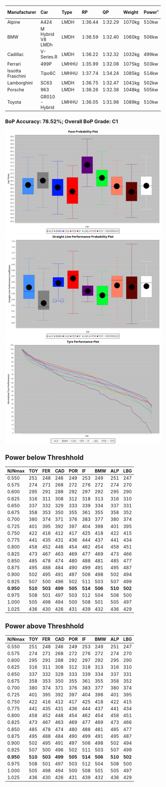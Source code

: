 |Manufacturer|Car|Type|RP|QP|Weight|Power¹|Threshhold|PINC|Power²|E/Stint|AVG Vmax|FDS|RDLC|L/Stint|BOP-Grade|ModelAccuracy|ModelPoints|Match%|
|:-|:-|:-|:-|:-|:-|:-|:-|:-|:-|:-|:-|:-|:-|:-|:-|:-|:-|:-|
|Alpine|A424|LMDH|1:36.44|1:32.29|1070kg|510kw|210.0kph|0%|510kw|905MJ|293.31kph|-|0.99|37|~A1|81.46%|523|100.00%|
|BMW|M Hybrid V8 LMDh|LMDH|1:36.59|1:32.40|1060kg|506kw|210.0kph|0%|506kw|892MJ|289.17kph|-|1.01|37|~A1|98.60%|1690|100.00%|
|Cadillac|V-Series.R|LMDH|1:36.22|1:32.32|1032kg|499kw|210.0kph|0%|499kw|873MJ|294.21kph|-|1.03|37|-B1|98.38%|1765|85.63%|
|Ferrari|499P|LMHHU|1:35.99|1:32.08|1075kg|503kw|210.0kph|0%|503kw|887MJ|294.95kph|190kph|1.02|37|-C2|92.24%|2247|74.62%|
|Issotta Fraschini|Tipo6C|LMHHU|1:37.74|1:34.24|1085kg|514kw|210.0kph|0%|514kw|918MJ|292.09kph|190kph|1.03|37|+Ω1|66.67%|96|16.29%|
|Lamborghini|SC63|LMDH|1:36.75|1:32.47|1041kg|502kw|210.0kph|0%|502kw|883MJ|291.62kph|-|1.05|37|+B2|96.77%|419|81.75%|
|Porsche|963|LMDH|1:36.26|1:32.38|1048kg|505kw|210.0kph|0%|505kw|889MJ|294.23kph|-|1.01|37|-B1|96.81%|5438|88.75%|
|Toyota|GR010 - Hybrid|LMHHU|1:36.05|1:31.98|1089kg|510kw|210.0kph|0%|510kw|905MJ|292.75kph|190kph|1.01|37|-B2|86.04%|1751|81.08%|

### BoP Accuracy: 78.52%; Overall BoP Grade: C1
![PACECHART](./IMG/CUSTOM.png)
![STRAIGHTLINEPERFORMANCECHART](./IMG/CUSTOM_sp.png)
![TYREPERFORMANCECHART](./IMG/CUSTOM_tw.png)

## Power below Threshhold
|N/Nmax|TOY|FER|CAD|POR|IF|BMW|ALP|LBG|
|:-|:-|:-|:-|:-|:-|:-|:-|:-|
|0.550|251|248|246|249|253|249|251|247|
|0.575|274|271|268|272|276|272|274|270|
|0.600|295|291|288|292|297|292|295|290|
|0.625|316|311|308|312|318|313|316|310|
|0.650|337|332|329|333|339|334|337|331|
|0.675|358|353|350|355|361|355|358|352|
|0.700|380|374|371|376|383|377|380|374|
|0.725|401|395|392|397|404|398|401|395|
|0.750|422|416|412|417|425|418|422|415|
|0.775|441|435|431|436|444|437|441|434|
|0.800|458|452|448|454|462|454|458|451|
|0.825|473|467|463|469|477|469|473|466|
|0.850|485|478|474|480|488|481|485|477|
|0.875|495|488|484|490|499|491|495|487|
|0.900|502|495|491|497|506|498|502|494|
|0.925|507|500|496|502|511|503|507|499|
|**0.950**|**510**|**503**|**499**|**505**|**514**|**506**|**510**|**502**|
|0.975|508|501|497|503|512|504|508|500|
|1.000|505|498|494|500|508|501|505|497|
|1.025|436|430|426|431|439|432|436|429|

## Power above Threshhold
|N/Nmax|TOY|FER|CAD|POR|IF|BMW|ALP|LBG|
|:-|:-|:-|:-|:-|:-|:-|:-|:-|
|0.550|251|248|246|249|253|249|251|247|
|0.575|274|271|268|272|276|272|274|270|
|0.600|295|291|288|292|297|292|295|290|
|0.625|316|311|308|312|318|313|316|310|
|0.650|337|332|329|333|339|334|337|331|
|0.675|358|353|350|355|361|355|358|352|
|0.700|380|374|371|376|383|377|380|374|
|0.725|401|395|392|397|404|398|401|395|
|0.750|422|416|412|417|425|418|422|415|
|0.775|441|435|431|436|444|437|441|434|
|0.800|458|452|448|454|462|454|458|451|
|0.825|473|467|463|469|477|469|473|466|
|0.850|485|478|474|480|488|481|485|477|
|0.875|495|488|484|490|499|491|495|487|
|0.900|502|495|491|497|506|498|502|494|
|0.925|507|500|496|502|511|503|507|499|
|**0.950**|**510**|**503**|**499**|**505**|**514**|**506**|**510**|**502**|
|0.975|508|501|497|503|512|504|508|500|
|1.000|505|498|494|500|508|501|505|497|
|1.025|436|430|426|431|439|432|436|429|
